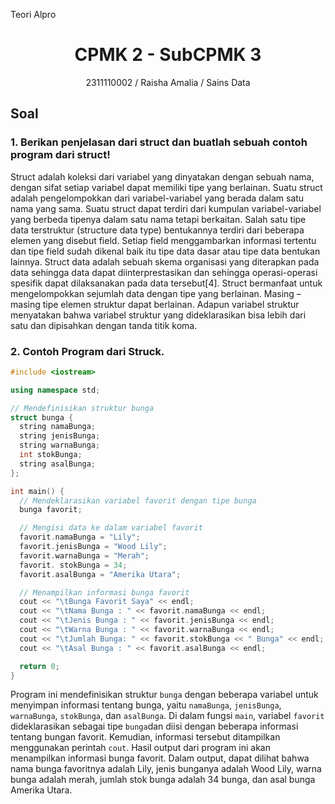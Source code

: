 Teori Alpro
# <h1 align="center">CPMK 2 - SubCPMK 3</h1>
<p align="center">2311110002 / Raisha  Amalia / Sains Data</p>

## Soal

### 1. Berikan penjelasan dari struct dan buatlah sebuah contoh program dari struct! 

Struct adalah koleksi dari variabel yang dinyatakan dengan sebuah nama, dengan sifat setiap variabel dapat memiliki tipe yang berlainan. Suatu struct adalah pengelompokkan dari variabel-variabel yang berada dalam satu nama yang sama. Suatu struct dapat terdiri dari kumpulan variabel-variabel yang berbeda tipenya dalam satu nama tetapi berkaitan. Salah satu tipe data terstruktur (structure data type) bentukannya terdiri dari beberapa elemen yang disebut field. Setiap field menggambarkan informasi tertentu dan tipe field sudah dikenal baik itu tipe data dasar atau tipe data bentukan lainnya.
Struct data adalah sebuah skema organisasi yang diterapkan pada data sehingga data dapat diinterprestasikan dan sehingga operasi-operasi spesifik dapat dilaksanakan pada data tersebut[4]. Struct bermanfaat untuk mengelompokkan sejumlah data dengan tipe yang berlainan. Masing –masing tipe elemen struktur dapat berlainan. Adapun variabel struktur menyatakan bahwa variabel struktur yang dideklarasikan bisa lebih dari satu dan dipisahkan dengan tanda titik koma.

### 2. Contoh Program dari Struck.

```C++
#include <iostream>

using namespace std;

// Mendefinisikan struktur bunga
struct bunga {
  string namaBunga;
  string jenisBunga;
  string warnaBunga;
  int stokBunga;
  string asalBunga;
};

int main() {
  // Mendeklarasikan variabel favorit dengan tipe bunga
  bunga favorit;

  // Mengisi data ke dalam variabel favorit
  favorit.namaBunga = "Lily";
  favorit.jenisBunga = "Wood Lily";
  favorit.warnaBunga = "Merah";
  favorit. stokBunga = 34;
  favorit.asalBunga = "Amerika Utara";

  // Menampilkan informasi bunga favorit
  cout << "\tBunga Favorit Saya" << endl;
  cout << "\tNama Bunga : " << favorit.namaBunga << endl;
  cout << "\tJenis Bunga : " << favorit.jenisBunga << endl;
  cout << "\tWarna Bunga : " << favorit.warnaBunga << endl;
  cout << "\tJumlah Bunga: " << favorit.stokBunga << " Bunga" << endl;
  cout << "\tAsal Bunga : " << favorit.asalBunga << endl;

  return 0;
}
````
Program ini mendefinisikan struktur `bunga` dengan beberapa variabel untuk menyimpan informasi tentang bunga, yaitu `namaBunga`, `jenisBunga`, `warnaBunga`, `stokBunga`, dan `asalBunga`. Di dalam fungsi `main`, variabel `favorit` dideklarasikan sebagai tipe `bunga`dan diisi dengan beberapa informasi tentang bungan favorit. Kemudian, informasi tersebut ditampilkan menggunakan perintah `cout`. Hasil output dari program ini akan menampilkan informasi bunga favorit. Dalam output, dapat dilihat bahwa nama bunga favoritnya adalah Lily, jenis bunganya adalah Wood Lily, warna bunga adalah merah, jumlah stok bunga adalah 34 bunga, dan asal bunga Amerika Utara.